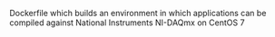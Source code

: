 Dockerfile which builds an environment in which applications can be
compiled against National Instruments NI-DAQmx on CentOS 7
